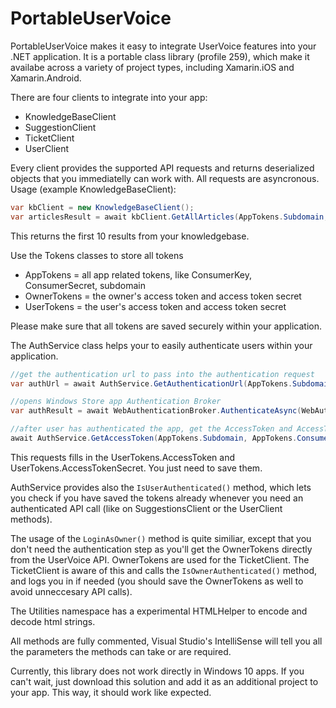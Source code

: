 # PortableUserVoice

PortableUserVoice makes it easy to integrate UserVoice features into your .NET application. It is a portable class library (profile 259), which make it availabe across a variety of project types, including Xamarin.iOS and Xamarin.Android.

There are four clients to integrate into your app:
- KnowledgeBaseClient
- SuggestionClient
- TicketClient
- UserClient

Every client provides the supported API requests and returns deserialized objects that you immediatelly can work with. All requests are asyncronous. Usage (example KnowledgeBaseClient):

```csharp
var kbClient = new KnowledgeBaseClient();
var articlesResult = await kbClient.GetAllArticles(AppTokens.Subdomain, AppTokens.ConsumerKey, AppTokens.ConsumerSecret);
```

This returns the first 10 results from your knowledgebase.

Use the Tokens classes to store all tokens
- AppTokens = all app related tokens, like ConsumerKey, ConsumerSecret, subdomain
- OwnerTokens = the owner's access token and access token secret
- UserTokens = the user's access token and access token secret

Please make sure that all tokens are saved securely within your application.

The AuthService class helps your to easily authenticate users within your application. 
```csharp
//get the authentication url to pass into the authentication request
var authUrl = await AuthService.GetAuthenticationUrl(AppTokens.Subdomain, AppTokens.ConsumerKey, AppTokens.ConsumerSecret, AppTokens.CallbackUrl);

//opens Windows Store app Authentication Broker
var authResult = await WebAuthenticationBroker.AuthenticateAsync(WebAuthenticationOptions.None, new Uri(authUrl), new Uri(AppTokens.CallbackUrl));

//after user has authenticated the app, get the AccessToken and AccessTokenSecret
await AuthService.GetAccessToken(AppTokens.Subdomain, AppTokens.ConsumerKey, AppTokens.ConsumerSecret, authUrl, authResult.ResponseData);
```

This requests fills in the UserTokens.AccessToken and UserTokens.AccessTokenSecret. You just need to save them.

AuthService provides also the ``` IsUserAuthenticated() ``` method, which lets you check if you have saved the tokens already whenever you need an authenticated API call (like on SuggestionsClient or the UserClient methods).

The usage of the ``` LoginAsOwner() ``` method is quite similiar, except that you don't need the authentication step as you'll get the OwnerTokens directly from the UserVoice API. OwnerTokens are used for the TicketClient. The TicketClient is aware of this and calls the ``` IsOwnerAuthenticated() ``` method, and logs you in if needed (you should save the OwnerTokens as well to avoid unneccesary API calls).

The Utilities namespace has a experimental HTMLHelper to encode and decode html strings. 

All methods are fully commented, Visual Studio's IntelliSense will tell you all the parameters the methods can take or are required.

Currently, this library does not work directly in Windows 10 apps. If you can't wait, just download this solution and add it as an additional project to your app. This way, it should work like expected.
